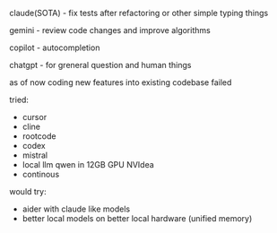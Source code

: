 
claude(SOTA) - fix tests after refactoring or other simple typing things

gemini - review code changes and improve algorithms

copilot - autocompletion

chatgpt - for greneral question and human things

as of now coding new features into existing codebase failed

tried:
- cursor
- cline
- rootcode
- codex
- mistral
- local llm qwen in 12GB GPU NVIdea
- continous

would try:

- aider with claude like models
- better local models on better local hardware (unified memory)